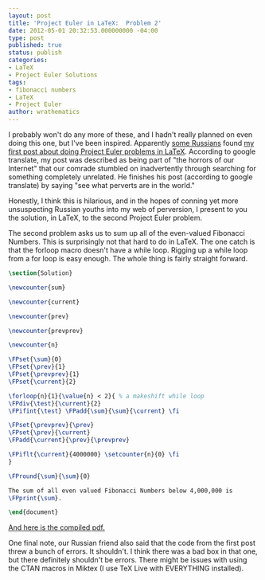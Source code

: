 ```yaml
---
layout: post
title: 'Project Euler in LaTeX:  Problem 2'
date: 2012-05-01 20:32:53.000000000 -04:00
type: post
published: true
status: publish
categories:
- LaTeX
- Project Euler Solutions
tags:
- fibonacci numbers
- LaTeX
- Project Euler
author: wrathematics
---
```



I probably won't do any more of these, and I hadn't really planned on even doing this one, but I've been inspired. Apparently [some Russians](http://www.chemport.ru/forum/viewtopic.php?f=1&t=19556&p=616847) found [my first post about doing Project Euler problems in LaTeX](http://librestats.com/2012/04/23/project-euler-in-latex/ "Project Euler...in LaTeX?"). According to google translate, my post was described as being part of "the horrors of our Internet" that our comrade stumbled on inadvertently through searching for something completely unrelated. He finishes his post (according to google translate) by saying "see what perverts are in the world."

Honestly, I think this is hilarious, and in the hopes of conning yet more unsuspecting Russian youths into my web of perversion, I present to you the solution, in LaTeX, to the second Project Euler problem.

The second problem asks us to sum up all of the even-valued Fibonacci Numbers. This is surprisingly not that hard to do in LaTeX. The one catch is that the forloop macro doesn't have a while loop. Rigging up a while loop from a for loop is easy enough. The whole thing is fairly straight forward.

```tex
\section{Solution}

\newcounter{sum}

\newcounter{current}

\newcounter{prev}

\newcounter{prevprev}

\newcounter{n}

\FPset{\sum}{0}
\FPset{\prev}{1}
\FPset{\prevprev}{1}
\FPset{\current}{2}

\forloop{n}{1}{\value{n} < 2}{ % a makeshift while loop
\FPdiv{\test}{\current}{2}
\FPifint{\test} \FPadd{\sum}{\sum}{\current} \fi

\FPset{\prevprev}{\prev}
\FPset{\prev}{\current}
\FPadd{\current}{\prev}{\prevprev}

\FPiflt{\current}{4000000} \setcounter{n}{0} \fi
}

\FPround{\sum}{\sum}{0}

The sum of all even valued Fibonacci Numbers below 4,000,000 is
\FPprint{\sum}.

\end{document}
```

[And here is the compiled pdf.](http://librestats.com/wp-content/uploads/2012/05/pe2.pdf)

One final note, our Russian friend also said that the code from the first post threw a bunch of errors. It shouldn't. I think there was a bad box in that one, but there definitely shouldn't be errors. There might be issues with using the CTAN macros in Miktex (I use TeX Live with EVERYTHING installed).
